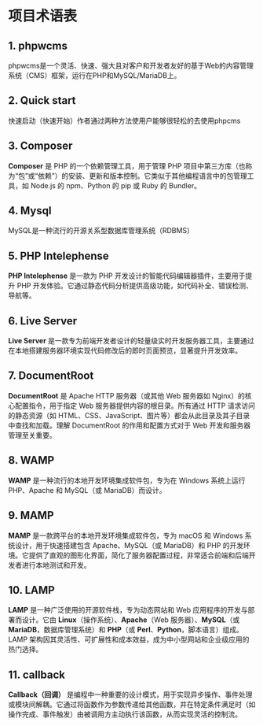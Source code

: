 # 项目术语表

## 1. phpwcms

phpwcms是一个灵活、快速、强大且对客户和开发者友好的基于Web的内容管理系统（CMS）框架，运行在PHP和MySQL/MariaDB上。



## 2. Quick start

快速启动（快速开始）作者通过两种方法使用户能够很轻松的去使用phpcms

<!-- by 施国达 -->



## 3. Composer

**Composer** 是 PHP 的一个依赖管理工具，用于管理 PHP 项目中第三方库（也称为“包”或“依赖”）的安装、更新和版本控制。它类似于其他编程语言中的包管理工具，如 Node.js 的 npm、Python 的 pip 或 Ruby 的 Bundler。



## 4. Mysql

MySQL是一种流行的开源关系型数据库管理系统（RDBMS）

<!-- by 叶倬禛 -->

## 5. PHP Intelephense

**PHP Intelephense** 是一款为 PHP 开发设计的智能代码编辑器插件，主要用于提升 PHP 开发体验。它通过静态代码分析提供高级功能，如代码补全、错误检测、导航等。



## 6. Live Server

**Live Server** 是一款专为前端开发者设计的轻量级实时开发服务器工具，主要通过在本地搭建服务器环境实现代码修改后的即时页面预览，显著提升开发效率。



<!-- by 王梓宇 -->

## 7. DocumentRoot

**DocumentRoot** 是 Apache HTTP 服务器（或其他 Web 服务器如 Nginx）的核心配置指令，用于指定 Web 服务器提供内容的根目录。所有通过 HTTP 请求访问的静态资源（如 HTML、CSS、JavaScript、图片等）都会从此目录及其子目录中查找和加载。理解 DocumentRoot 的作用和配置方式对于 Web 开发和服务器管理至关重要。

<!-- by 李双林 -->



## 8. **WAMP**

**WAMP** 是一种流行的本地开发环境集成软件包，专为在 Windows 系统上运行 PHP、Apache 和 MySQL（或 MariaDB）而设计。



## 9. **MAMP**

**MAMP** 是一款跨平台的本地开发环境集成软件包，专为 macOS 和 Windows 系统设计，用于快速搭建包含 Apache、MySQL（或 MariaDB）和 PHP 的开发环境。它提供了直观的图形化界面，简化了服务器配置过程，非常适合前端和后端开发者进行本地测试和开发。



## 10. **LAMP**

**LAMP** 是一种广泛使用的开源软件栈，专为动态网站和 Web 应用程序的开发与部署而设计。它由 **Linux**（操作系统）、**Apache**（Web 服务器）、**MySQL**（或 **MariaDB**，数据库管理系统）和 **PHP**（或 **Perl**、**Python**，脚本语言）组成。LAMP 架构因其灵活性、可扩展性和成本效益，成为中小型网站和企业级应用的热门选择。

<!-- by 陆文财 -->



## 11. callback

**Callback（回调）** 是编程中一种重要的设计模式，用于实现异步操作、事件处理或模块间解耦。它通过将函数作为参数传递给其他函数，并在特定条件满足时（如操作完成、事件触发）由被调用方主动执行该函数，从而实现灵活的控制流。

<!-- by 杨昌福 -->